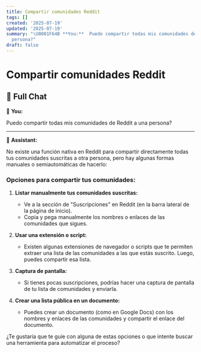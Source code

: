 ```yaml
---
title: Compartir comunidades Reddit
tags: []
created: '2025-07-19'
updated: '2025-07-19'
summary: "\U0001F64B **You:**  Puedo compartir todas mis comunidades de Reddit a una
  persona?"
draft: false
---
```


# Compartir comunidades Reddit

## 🧠 Full Chat

🙋 **You:**

Puedo compartir todas mis comunidades de Reddit a una persona?

---

🤖 **Assistant:**

No existe una función nativa en Reddit para compartir directamente todas tus comunidades suscritas a otra persona, pero hay algunas formas manuales o semiautomáticas de hacerlo:

### Opciones para compartir tus comunidades:
1. **Listar manualmente tus comunidades suscritas:**
   - Ve a la sección de "Suscripciones" en Reddit (en la barra lateral de la página de inicio).
   - Copia y pega manualmente los nombres o enlaces de las comunidades que sigues.

2. **Usar una extensión o script:**
   - Existen algunas extensiones de navegador o scripts que te permiten extraer una lista de las comunidades a las que estás suscrito. Luego, puedes compartir esa lista.

3. **Captura de pantalla:**
   - Si tienes pocas suscripciones, podrías hacer una captura de pantalla de tu lista de comunidades y enviarla.

4. **Crear una lista pública en un documento:**
   - Puedes crear un documento (como en Google Docs) con los nombres y enlaces de las comunidades y compartir el enlace del documento.

¿Te gustaría que te guíe con alguna de estas opciones o que intente buscar una herramienta para automatizar el proceso?